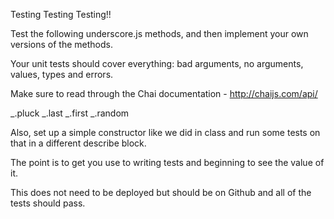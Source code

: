 
Testing Testing Testing!!

Test the following underscore.js methods, and then implement your own versions of the methods. 

Your unit tests should cover everything: bad arguments, no arguments, values, types and errors.

Make sure to read through the Chai documentation - http://chaijs.com/api/

_.pluck
_.last
_.first
_.random

Also, set up a simple constructor like we did in class and run some tests on that in a different describe block.

The point is to get you use to writing tests and beginning to see the value of it.

This does not need to be deployed but should be on Github and all of the tests should pass.